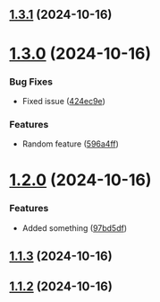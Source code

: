 

## [1.3.1](https://github.com/CHR-onicles/release-based-workflow/compare/v1.3.0...v1.3.1) (2024-10-16)

# [1.3.0](https://github.com/CHR-onicles/release-based-workflow/compare/v1.2.0...v1.3.0) (2024-10-16)


### Bug Fixes

* Fixed issue ([424ec9e](https://github.com/CHR-onicles/release-based-workflow/commit/424ec9ecb69888ba6e23dbc8e75a36d05508477a))


### Features

* Random feature ([596a4ff](https://github.com/CHR-onicles/release-based-workflow/commit/596a4ffdebd0efbe95c40c56590fd4b91765c483))

# [1.2.0](https://github.com/CHR-onicles/release-based-workflow/compare/v1.1.3...v1.2.0) (2024-10-16)


### Features

* Added something ([97bd5df](https://github.com/CHR-onicles/release-based-workflow/commit/97bd5dfb9094233e307f101a8fbdd08577f0691d))

## [1.1.3](https://github.com/CHR-onicles/release-based-workflow/compare/v1.1.2...v1.1.3) (2024-10-16)

## [1.1.2](https://github.com/CHR-onicles/release-based-workflow/compare/v1.1.1...v1.1.2) (2024-10-16)
